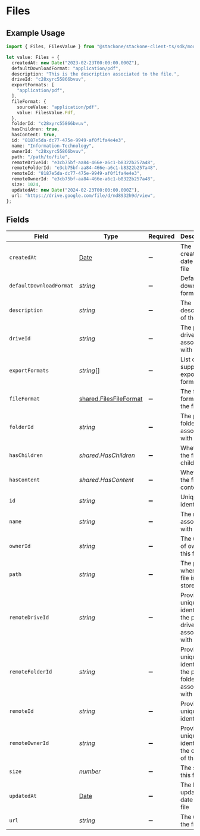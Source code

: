 # Files

## Example Usage

```typescript
import { Files, FilesValue } from "@stackone/stackone-client-ts/sdk/models/shared";

let value: Files = {
  createdAt: new Date("2023-02-23T00:00:00.000Z"),
  defaultDownloadFormat: "application/pdf",
  description: "This is the description associated to the file.",
  driveId: "c28xyrc55866bvuv",
  exportFormats: [
    "application/pdf",
  ],
  fileFormat: {
    sourceValue: "application/pdf",
    value: FilesValue.Pdf,
  },
  folderId: "c28xyrc55866bvuv",
  hasChildren: true,
  hasContent: true,
  id: "8187e5da-dc77-475e-9949-af0f1fa4e4e3",
  name: "Information-Technology",
  ownerId: "c28xyrc55866bvuv",
  path: "/path/to/file",
  remoteDriveId: "e3cb75bf-aa84-466e-a6c1-b8322b257a48",
  remoteFolderId: "e3cb75bf-aa84-466e-a6c1-b8322b257a48",
  remoteId: "8187e5da-dc77-475e-9949-af0f1fa4e4e3",
  remoteOwnerId: "e3cb75bf-aa84-466e-a6c1-b8322b257a48",
  size: 1024,
  updatedAt: new Date("2024-02-23T00:00:00.000Z"),
  url: "https://drive.google.com/file/d/nd8932h9d/view",
};
```

## Fields

| Field                                                                                         | Type                                                                                          | Required                                                                                      | Description                                                                                   | Example                                                                                       |
| --------------------------------------------------------------------------------------------- | --------------------------------------------------------------------------------------------- | --------------------------------------------------------------------------------------------- | --------------------------------------------------------------------------------------------- | --------------------------------------------------------------------------------------------- |
| `createdAt`                                                                                   | [Date](https://developer.mozilla.org/en-US/docs/Web/JavaScript/Reference/Global_Objects/Date) | :heavy_minus_sign:                                                                            | The created date of the file                                                                  | 2023-02-23T00:00:00.000Z                                                                      |
| `defaultDownloadFormat`                                                                       | *string*                                                                                      | :heavy_minus_sign:                                                                            | Default download format                                                                       | application/pdf                                                                               |
| `description`                                                                                 | *string*                                                                                      | :heavy_minus_sign:                                                                            | The description of the file                                                                   | This is the description associated to the file.                                               |
| `driveId`                                                                                     | *string*                                                                                      | :heavy_minus_sign:                                                                            | The parent drive ID associated with this file                                                 | c28xyrc55866bvuv                                                                              |
| `exportFormats`                                                                               | *string*[]                                                                                    | :heavy_minus_sign:                                                                            | List of supported export formats                                                              | [<br/>"application/pdf"<br/>]                                                                 |
| `fileFormat`                                                                                  | [shared.FilesFileFormat](../../../sdk/models/shared/filesfileformat.md)                       | :heavy_minus_sign:                                                                            | The file format of the file                                                                   |                                                                                               |
| `folderId`                                                                                    | *string*                                                                                      | :heavy_minus_sign:                                                                            | The parent folder ID associated with this file                                                | c28xyrc55866bvuv                                                                              |
| `hasChildren`                                                                                 | *shared.HasChildren*                                                                          | :heavy_minus_sign:                                                                            | Whether the file has children                                                                 | true                                                                                          |
| `hasContent`                                                                                  | *shared.HasContent*                                                                           | :heavy_minus_sign:                                                                            | Whether the file has content                                                                  | true                                                                                          |
| `id`                                                                                          | *string*                                                                                      | :heavy_minus_sign:                                                                            | Unique identifier                                                                             | 8187e5da-dc77-475e-9949-af0f1fa4e4e3                                                          |
| `name`                                                                                        | *string*                                                                                      | :heavy_minus_sign:                                                                            | The name associated with this file                                                            | Information-Technology                                                                        |
| `ownerId`                                                                                     | *string*                                                                                      | :heavy_minus_sign:                                                                            | The user ID of owner of this file                                                             | c28xyrc55866bvuv                                                                              |
| `path`                                                                                        | *string*                                                                                      | :heavy_minus_sign:                                                                            | The path where the file is stored                                                             | /path/to/file                                                                                 |
| `remoteDriveId`                                                                               | *string*                                                                                      | :heavy_minus_sign:                                                                            | Provider's unique identifier of the parent drive associated with this file                    | e3cb75bf-aa84-466e-a6c1-b8322b257a48                                                          |
| `remoteFolderId`                                                                              | *string*                                                                                      | :heavy_minus_sign:                                                                            | Provider's unique identifier of the parent folder associated with this file                   | e3cb75bf-aa84-466e-a6c1-b8322b257a48                                                          |
| `remoteId`                                                                                    | *string*                                                                                      | :heavy_minus_sign:                                                                            | Provider's unique identifier                                                                  | 8187e5da-dc77-475e-9949-af0f1fa4e4e3                                                          |
| `remoteOwnerId`                                                                               | *string*                                                                                      | :heavy_minus_sign:                                                                            | Provider's unique identifier of the owner of this file                                        | e3cb75bf-aa84-466e-a6c1-b8322b257a48                                                          |
| `size`                                                                                        | *number*                                                                                      | :heavy_minus_sign:                                                                            | The size of this file                                                                         | 1024                                                                                          |
| `updatedAt`                                                                                   | [Date](https://developer.mozilla.org/en-US/docs/Web/JavaScript/Reference/Global_Objects/Date) | :heavy_minus_sign:                                                                            | The last updated date of the file                                                             | 2024-02-23T00:00:00.000Z                                                                      |
| `url`                                                                                         | *string*                                                                                      | :heavy_minus_sign:                                                                            | The url of the file                                                                           | https://drive.google.com/file/d/nd8932h9d/view                                                |